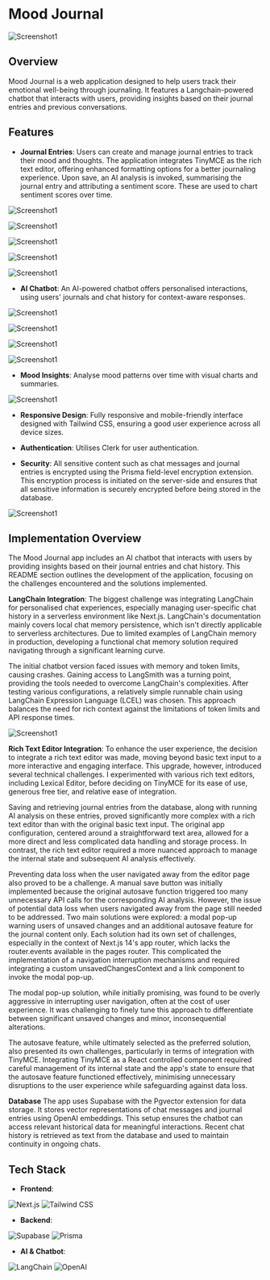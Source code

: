 # Mood Journal

![Screenshot1](https://res.cloudinary.com/drbz4rq7y/image/upload/v1708660386/Screenshot_from_2024-02-23_03-52-53_vsx82z.png)

## Overview

Mood Journal is a web application designed to help users track their emotional well-being through journaling. It features a Langchain-powered chatbot that interacts with users, providing insights based on their journal entries and previous conversations.

## Features

- **Journal Entries**: Users can create and manage journal entries to track their mood and thoughts. The application integrates TinyMCE as the rich text editor, offering enhanced formatting options for a better journaling experience. Upon save, an AI analysis is invoked, summarising the journal entry and attributing a sentiment score. These are used to chart sentiment scores over time.

![Screenshot1](https://res.cloudinary.com/drbz4rq7y/image/upload/v1708659945/Screenshot_from_2024-02-23_03-44-11_bbcqml.png)

![Screenshot1](https://res.cloudinary.com/drbz4rq7y/image/upload/v1708009292/Screenshot_from_2024-02-15_15-01-19_pvfykk.png)

![Screenshot1](https://res.cloudinary.com/drbz4rq7y/image/upload/v1707957964/Screenshot_from_2024-02-15_00-45-32_tdruzl.png)

![Screenshot1](https://res.cloudinary.com/drbz4rq7y/image/upload/v1708660127/Screenshot_from_2024-02-23_03-47-28_yn9xyw.png)

![Screenshot1](https://res.cloudinary.com/drbz4rq7y/image/upload/v1708725010/Screenshot_from_2024-02-23_21-49-34_v6feuo.png)

- **AI Chatbot**: An AI-powered chatbot offers personalised interactions, using users' journals and chat history for context-aware responses.

![Screenshot1](https://res.cloudinary.com/drbz4rq7y/image/upload/v1708492528/Screenshot_from_2024-02-21_05-15-18_otmliv.png)

![Screenshot1](https://res.cloudinary.com/drbz4rq7y/image/upload/v1708009633/Screenshot_from_2024-02-15_15-06-39_k60ji9.png)

![Screenshot1](https://res.cloudinary.com/drbz4rq7y/image/upload/v1708009828/Screenshot_from_2024-02-15_15-09-54_xakevr.png)

![Screenshot1](https://res.cloudinary.com/drbz4rq7y/image/upload/v1708010037/Screenshot_from_2024-02-15_15-13-15_l0m0x7.png)

- **Mood Insights**: Analyse mood patterns over time with visual charts and summaries.

![Screenshot1](https://res.cloudinary.com/drbz4rq7y/image/upload/v1708010194/Screenshot_from_2024-02-15_15-16-15_tddiuf.png)

- **Responsive Design**: Fully responsive and mobile-friendly interface designed with Tailwind CSS, ensuring a good user experience across all device sizes.

- **Authentication**: Utilises Clerk for user authentication.

- **Security**: All sensitive content such as chat messages and journal entries is encrypted using the Prisma field-level encryption extension. This encryption process is initiated on the server-side and ensures that all sensitive information is securely encrypted before being stored in the database.

![Screenshot1](https://res.cloudinary.com/drbz4rq7y/image/upload/v1708891452/Screenshot_from_2024-02-25_20-04-03_syet6z.png)

## Implementation Overview

The Mood Journal app includes an AI chatbot that interacts with users by providing insights based on their journal entries and chat history. This README section outlines the development of the application, focusing on the challenges encountered and the solutions implemented.

**LangChain Integration**: The biggest challenge was integrating LangChain for personalised chat experiences, especially managing user-specific chat history in a serverless environment like Next.js. LangChain's documentation mainly covers local chat memory persistence, which isn't directly applicable to serverless architectures. Due to limited examples of LangChain memory in production, developing a functional chat memory solution required navigating through a significant learning curve.

The initial chatbot version faced issues with memory and token limits, causing crashes. Gaining access to LangSmith was a turning point, providing the tools needed to overcome LangChain's complexities. After testing various configurations, a relatively simple runnable chain using LangChain Expression Language (LCEL) was chosen. This approach balances the need for rich context against the limitations of token limits and API response times.

![Screenshot1](https://res.cloudinary.com/drbz4rq7y/image/upload/v1708043195/Screenshot_from_2024-02-16_00-26-16_vgjwfu.png)

**Rich Text Editor Integration**: To enhance the user experience, the decision to integrate a rich text editor was made, moving beyond basic text input to a more interactive and engaging interface. This upgrade, however, introduced several technical challenges. I experimented with various rich text editors, including Lexical Editor, before deciding on TinyMCE for its ease of use, generous free tier, and relative ease of integration.

Saving and retrieving journal entries from the database, along with running AI analysis on these entries, proved significantly more complex with a rich text editor than with the original basic text input. The original app configuration, centered around a straightforward text area, allowed for a more direct and less complicated data handling and storage process. In contrast, the rich text editor required a more nuanced approach to manage the internal state and subsequent AI analysis effectively.

Preventing data loss when the user navigated away from the editor page also proved to be a challenge. A manual save button was initially implemented because the original autosave function triggered too many unnecessary API calls for the corresponding AI analysis. However, the issue of potential data loss when users navigated away from the page still needed to be addressed. Two main solutions were explored: a modal pop-up warning users of unsaved changes and an additional autosave feature for the journal content only. Each solution had its own set of challenges, especially in the context of Next.js 14's app router, which lacks the router.events available in the pages router. This complicated the implementation of a navigation interruption mechanisms and required integrating a custom unsavedChangesContext and a link component to invoke the modal pop-up.

The modal pop-up solution, while initially promising, was found to be overly aggressive in interrupting user navigation, often at the cost of user experience. It was challenging to finely tune this approach to differentiate between significant unsaved changes and minor, inconsequential alterations.

The autosave feature, while ultimately selected as the preferred solution, also presented its own challenges, particularly in terms of integration with TinyMCE. Integrating TinyMCE as a React controlled component required careful management of its internal state and the app's state to ensure that the autosave feature functioned effectively, minimising unnecessary disruptions to the user experience while safeguarding against data loss.

**Database** The app uses Supabase with the Pgvector extension for data storage. It stores vector representations of chat messages and journal entries using OpenAI embeddings. This setup ensures the chatbot can access relevant historical data for meaningful interactions. Recent chat history is retrieved as text from the database and used to maintain continuity in ongoing chats.

## Tech Stack

- **Frontend**:

![Next.js](https://img.shields.io/badge/-Next.js-000000?style=for-the-badge&logo=next.js&logoColor=white)
![Tailwind CSS](https://img.shields.io/badge/-Tailwind_CSS-38B2AC?style=for-the-badge&logo=tailwind-css&logoColor=white)

- **Backend**:

![Supabase](https://img.shields.io/badge/-Supabase-3ECF8E?style=for-the-badge&logo=supabase&logoColor=white)
![Prisma](https://img.shields.io/badge/-Prisma-3982CE?style=for-the-badge&logo=prisma&logoColor=white)

- **AI & Chatbot**:

![LangChain](https://img.shields.io/badge/-LangChain-FFA500?style=for-the-badge&logo=langchain&logoColor=white)
![OpenAI](https://img.shields.io/badge/-OpenAI-412991?style=for-the-badge&logo=openai&logoColor=white)
